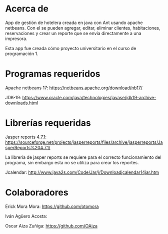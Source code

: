 # Acerca de
App de gestión de hotelera creada en java con Ant usando apache netbeans. Con el se pueden agregar, editar, eliminar clientes, habitaciones, reservaciones y crear un reporte que se envía directamente a una impresora.

Esta app fue creada cómo proyecto universitario en el curso de programación 1.

# Programas requeridos
Apache netbeans 17: https://netbeans.apache.org/download/nb17/

JDK-19: https://www.oracle.com/java/technologies/javase/jdk19-archive-downloads.html

# Librerías requeridas 

Jasper reports 4.7.1: https://sourceforge.net/projects/jasperreports/files/archive/jasperreports/JasperReports%204.7.1/

La librería de jasper reports se requiere para el correcto funcionamiento del programa, sin embargo esta no se utiliza para crear los reportes.

Jcalendar: http://www.java2s.com/Code/Jar/j/Downloadjcalendar14jar.htm

# Colaboradores

Erick Mora Mora: https://github.com/otomora

Iván Agüero Acosta:

Oscar Aiza Zuñiga: https://github.com/OAiza



